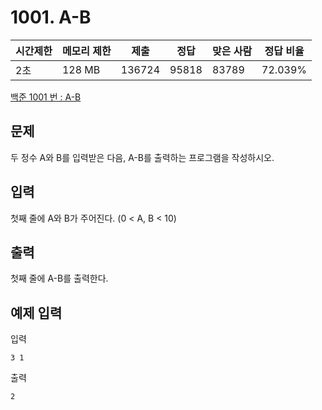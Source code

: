 # 1001. A-B

| 시간제한 | 메모리 제한 | 제출   | 정답  | 맞은 사람 | 정답 비율 |
| -------- | ----------- | ------ | ----- | --------- | --------- |
| 2초      | 128 MB      | 136724 | 95818 | 83789     | 72.039%   |

[백준 1001 번 : A-B](https://www.acmicpc.net/problem/1001)



## 문제

두 정수 A와 B를 입력받은 다음, A-B를 출력하는 프로그램을 작성하시오.



## 입력

첫째 줄에 A와 B가 주어진다. (0 < A, B < 10)



## 출력

첫째 줄에 A-B를 출력한다.



## 예제 입력

입력

```
3 1
```

출력

```
2
```





